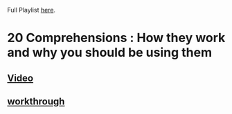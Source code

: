 Full Playlist [here](https://www.youtube.com/playlist?list=PL-osiE80TeTt2d9bfVyTiXJA-UTHn6WwU).


# 20 Comprehensions : How they work and why you should be using them


## [Video](https://www.youtube.com/watch?v=3dt4OGnU5sM&list=PL-osiE80TeTt2d9bfVyTiXJA-UTHn6WwU&index=20)


## [workthrough](20-comprehensions.md)
